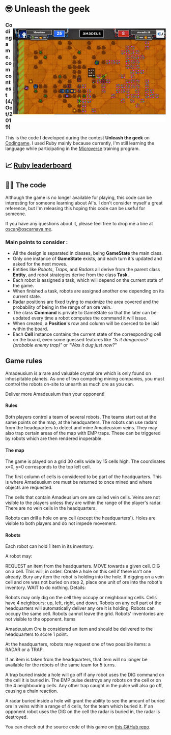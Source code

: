 # 🤓 Unleash the geek

[<img src="docs/gameplay.gif" align="right">](https://www.codingame.com/leaderboards/contests/unleash-the-geek-amadeus/global?column=language&value=Ruby)

### Codingame.com contest (4/Oct/2019)

This is the code I developed during the contest **Unleash the geek** on [Codingame](http://www.codingame.com/). I used Ruby mainly because currently, I'm still learning the language while participating in the [Microverse](http://www.microverse.org/) training program.

## 📈 [Ruby leaderboard](https://www.codingame.com/leaderboards/contests/unleash-the-geek-amadeus/global?column=language&value=Ruby)

## 👨‍💻 The code

Although the game is no longer available for playing, this code can be interesting for someone learning about AI's. I don't consider myself a great reference, but I'm releasing this hoping this code can be useful for someone.

If you have any questions about it, please feel free to drop me a line at [oscar@oscarnava.me](mailto:oscar@oscarnava.me).

### Main points to consider :

* All the design is separated in classes, being **GameState** the main class.
* Only one instance of **GameState** exists, and each turn it's updated and asked for the next moves.
* Entities like *Robots*, *Traps*, and *Radars* all derive from the parent class **Entity**, and robot strategies derive from the class **Task**.
* Each robot is assigned a task, which will depend on the current state of the game.
* When finished a task, robots are assigned another one depending on its current state.
* Radar positions are fixed trying to maximize the area covered and the probability of being in the range of an ore vein.
* The class **Command** is private to GameState so that the later can be updated every time a robot computes the command it will issue.
* When created, a **Position**'s row and column will be coerced to be laid within the board.
* Each **Cell** instance contains the current state of the corresponding cell on the board, even some guessed features like *"Is it dangerous? (probable enemy trap)"* or *"Was it dug just now?"*

## Game rules

Amadeusium is a rare and valuable crystal ore which is only found on inhospitable planets. As one of two competing mining companies, you must control the robots on-site to unearth as much ore as you can.

Deliver more Amadeusium than your opponent!

#### Rules

Both players control a team of several robots. The teams start out at the same points on the map, at the headquarters. The robots can use radars from the headquarters to detect and mine Amadeusium veins. They may also trap certain areas of the map with EMP traps. These can be triggered by robots which are then rendered inoperable.

#### The map

The game is played on a grid 30 cells wide by 15 cells high. The coordinates x=0, y=0 corresponds to the top left cell.

The first column of cells is considered to be part of the headquarters. This is where Amadeusium ore must be returned to once mined and where objects are requested.

The cells that contain Amadeusium ore are called vein cells. Veins are not visible to the players unless they are within the range of the player's radar. There are no vein cells in the headquarters.

Robots can drill a hole on any cell (except the headquarters'). Holes are visible to both players and do not impede movement.

#### Robots

Each robot can hold 1 item in its inventory.

A robot may:

REQUEST an item from the headquarters.
MOVE towards a given cell.
DIG on a cell. This will, in order:
Create a hole on this cell if there isn't one already.
Bury any item the robot is holding into the hole.
If digging on a vein cell and ore was not buried on step 2, place one unit of ore into the robot's inventory.
WAIT to do nothing.
Details:

Robots may only dig on the cell they occupy or neighbouring cells. Cells have 4 neighbours: up, left, right, and down.
Robots on any cell part of the headquarters will automatically deliver any ore it is holding.
Robots can occupy the same cell.
Robots cannot leave the grid.
Robots' inventories are not visible to the opponent.
Items


Amadeusium Ore is considered an item and should be delivered to the headquarters to score 1 point.

At the headquarters, robots may request one of two possible items: a RADAR or a TRAP.

If an item is taken from the headquarters, that item will no longer be available for the robots of the same team for 5 turns.

A trap buried inside a hole will go off if any robot uses the DIG command on the cell it is buried in. The EMP pulse destroys any robots on the cell or on the 4 neighbouring cells. Any other trap caught in the pulse will also go off, causing a chain reaction.

A radar buried inside a hole will grant the ability to see the amount of buried ore in veins within a range of 4 cells, for the team which buried it. If an opponent robot uses the DIG on the cell the radar is buried in, the radar is destroyed.

You can check out the source code of this game on [this GitHub repo](https://github.com/CodinGameCommunity/UnleashTheGeek).
